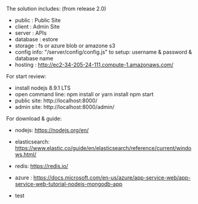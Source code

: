 ﻿The solution includes: (from release 2.0)
- public     : Public Site
- client     : Admin Site
- server     : APIs
- database   : estore
- storage    : fs or azure blob or amazone s3
- config info: "/server/config/config.js" to setup: username & password & database name
- hosting    : http://ec2-34-205-24-111.compute-1.amazonaws.com/

For start review:
- install nodejs 8.9.1 LTS
- open command line:
	npm install or yarn install
	npm start
- public site: http://localhost:8000/
- admin  site: http://localhost:8000/admin/

For download & guide:
- nodejs: https://nodejs.org/en/
- elasticsearch: https://www.elastic.co/guide/en/elasticsearch/reference/current/windows.html/
- redis: https://redis.io/
- azure : https://docs.microsoft.com/en-us/azure/app-service-web/app-service-web-tutorial-nodejs-mongodb-app

- test
